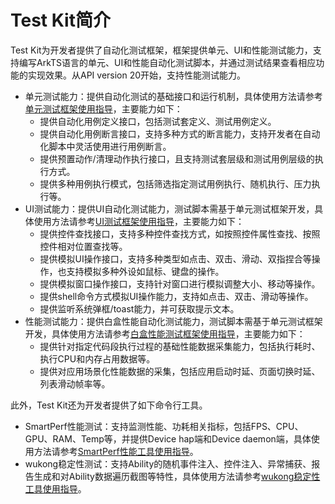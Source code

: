 # Test Kit简介

<!--Kit: Test Kit-->
<!--Subsystem: Test-->
<!--Owner: @inter515-->
<!--Designer: @inter515-->
<!--Tester: @laonie666-->
<!--Adviser: @Brilliantry_Rui-->

Test Kit为开发者提供了自动化测试框架，框架提供单元、UI和性能测试能力，支持编写ArkTS语言的单元、UI和性能自动化测试脚本，并通过测试结果查看相应功能的实现效果。从API version 20开始，支持性能测试能力。

- 单元测试能力：提供自动化测试的基础接口和运行机制，具体使用方法请参考[单元测试框架使用指导](unittest-guidelines.md)，主要能力如下：
  - 提供自动化用例定义接口，包括测试套定义、测试用例定义。
  - 提供自动化用例断言接口，支持多种方式的断言能力，支持开发者在自动化脚本中灵活使用进行用例断言。
  - 提供预置动作/清理动作执行接口，且支持测试套层级和测试用例层级的执行方式。
  - 提供多种用例执行模式，包括筛选指定测试用例执行、随机执行、压力执行等。
- UI测试能力：提供UI自动化测试能力，测试脚本需基于单元测试框架开发，具体使用方法请参考[UI测试框架使用指导](uitest-guidelines.md)，主要能力如下：
  - 提供控件查找接口，支持多种控件查找方式，如按照控件属性查找、按照控件相对位置查找等。
  - 提供模拟UI操作接口，支持多种类型如点击、双击、滑动、双指捏合等操作，也支持模拟多种外设如鼠标、键盘的操作。
  - 提供模拟窗口操作接口，支持针对窗口进行模拟调整大小、移动等操作。
  - 提供shell命令方式模拟UI操作能力，支持如点击、双击、滑动等操作。
  - 提供监听系统弹框/toast能力，并可获取提示文本。
- 性能测试能力：提供白盒性能自动化测试能力，测试脚本需基于单元测试框架开发，具体使用方法请参考[白盒性能测试框架使用指导](perftest-guideline.md)，主要能力如下：
  - 提供针对指定代码段执行过程的基础性能数据采集能力，包括执行耗时、执行CPU和内存占用数据等。
  - 提供对应用场景化性能数据的采集，包括应用启动时延、页面切换时延、列表滑动帧率等。
<!--Del-->
此外，Test Kit还为开发者提供了如下命令行工具。

- SmartPerf性能测试：支持监测性能、功耗相关指标，包括FPS、CPU、GPU、RAM、Temp等，并提供Device hap端和Device daemon端，具体使用方法请参考[SmartPerf性能工具使用指导](smartperf-guidelines.md)。
- wukong稳定性测试：支持Ability的随机事件注入、控件注入、异常捕获、报告生成和对Ability数据遍历截图等特性，具体使用方法请参考[wukong稳定性工具使用指导](wukong-guidelines.md)。
<!--DelEnd-->